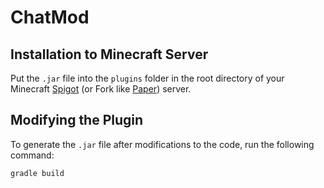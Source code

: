 # ChatMod

## Installation to Minecraft Server

Put the `.jar` file into the `plugins` folder in the root directory of your Minecraft [Spigot](https://github.com/SpigotMC) (or Fork like [Paper](https://github.com/PaperMC/Paper)) server.

## Modifying the Plugin

To generate the `.jar` file after modifications to the code, run the following command:

```shell
gradle build
```

